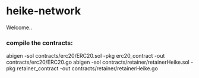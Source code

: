 # heike-network
Welcome..

### compile the contracts:
abigen -sol contracts/erc20/ERC20.sol -pkg erc20_contract -out contracts/erc20/ERC20.go
abigen -sol contracts/retainer/retainerHeike.sol -pkg retainer_contract -out contracts/retainer/retainerHeike.go
